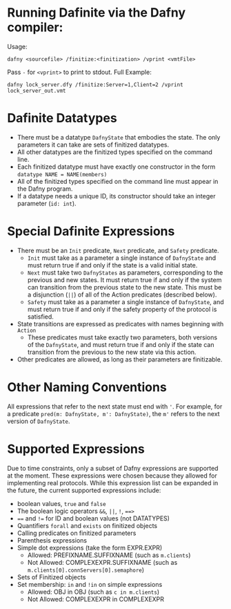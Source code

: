 
# Running Dafinite via the Dafny compiler:
Usage:
```
dafny <sourcefile> /finitize:<finitization> /vprint <vmtFile>
```
Pass `-` for `<vprint>` to print to stdout.
Full Example:
```
dafny lock_server.dfy /finitize:Server=1,Client=2 /vprint lock_server_out.vmt
```


# Dafinite Datatypes

- There must be a datatype `DafnyState` that embodies the state. The only parameters it can take are sets of finitized datatypes.
- All other datatypes are the finitized types specified on the command line.    
- Each finitized datatype must have exactly one constructor in the form `datatype NAME = NAME(members)`
- All of the finitized types specified on the command line must appear in the Dafny program.
- If a datatype needs a unique ID, its constructor should take an integer parameter (`id: int`).

# Special Dafinite Expressions

- There must be an `Init` predicate, `Next` predicate, and `Safety` predicate.
    - `Init` must take as a parameter a single instance of `DafnyState` and must return true if and only if the state is a valid initial state.
    - `Next` must take two `DafnyStates` as parameters, corresponding to the previous and new states. It must return true if and only if the system can transition from the previous state to the new state. This must be a disjunction (`||`) of all of the Action predicates (described below).
    - `Safety` must take as a parameter a single instance of `DafnyState`, and must return true if and only if the safety property of the protocol is satisfied.
- State transitions are expressed as predicates with names beginning with `Action`
    - These predicates must take exactly two parameters, both versions of the `DafnyState`, and must return true if and only if the state can transition from the previous to the new state via this action.
- Other predicates are allowed, as long as their parameters are finitizable.

# Other Naming Conventions
All expressions that refer to the next state must end with `'`. For example, for a predicate `pred(m: DafnyState, m': DafnyState)`, the `m'` refers to the next version of `DafnyState`.

# Supported Expressions

Due to time constraints, only a subset of Dafny expressions are supported at the moment. These expressions were chosen because they allowed for implementing real protocols. While this expression list can be expanded in the future, the current supported expressions include:
  - boolean values, `true` and `false`
  - The boolean logic operators `&&`, `||`, `!`, `==>`
  - `==` and `!=` for ID and boolean values (not DATATYPES)
  - Quantifiers `forall` and `exists` on finitized objects
  - Calling predicates on finitized parameters
  - Parenthesis expressions
  - Simple dot expressions (take the form EXPR.EXPR)
    - Allowed: PREFIXNAME.SUFFIXNAME (such as `m.clients`)
    - Not Allowed: COMPLEXEXPR.SUFFIXNAME (such as `m.clients[0].connServers[0].semaphore`)
  - Sets of Finitized objects
  - Set membership: `in` and `!in` on simple expressions
    - Allowed: OBJ in OBJ (such as `c in m.clients`)
    - Not Allowed: COMPLEXEXPR in COMPLEXEXPR
    